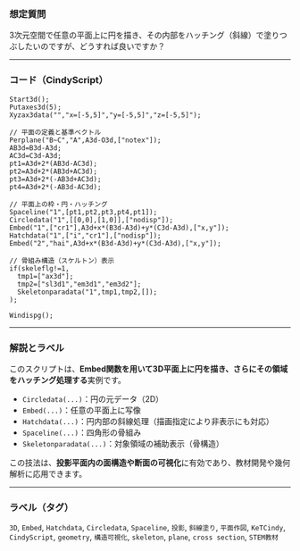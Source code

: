 ### 想定質問

3次元空間で任意の平面上に円を描き、その内部をハッチング（斜線）で塗りつぶしたいのですが、どうすれば良いですか？

---

### コード（CindyScript）

```cindy
Start3d();
Putaxes3d(5);
Xyzax3data("","x=[-5,5]","y=[-5,5]","z=[-5,5]");

// 平面の定義と基準ベクトル
Perplane("B~C","A",A3d-O3d,["notex"]);
AB3d=B3d-A3d;
AC3d=C3d-A3d;
pt1=A3d+2*(AB3d-AC3d);
pt2=A3d+2*(AB3d+AC3d);
pt3=A3d+2*(-AB3d+AC3d);
pt4=A3d+2*(-AB3d-AC3d);

// 平面上の枠・円・ハッチング
Spaceline("1",[pt1,pt2,pt3,pt4,pt1]);
Circledata("1",[[0,0],[1,0]],["nodisp"]);
Embed("1",["cr1"],A3d+x*(B3d-A3d)+y*(C3d-A3d),["x,y"]);
Hatchdata("1",["i","cr1"],["nodisp"]);
Embed("2","hai",A3d+x*(B3d-A3d)+y*(C3d-A3d),["x,y"]);

// 骨組み構造（スケルトン）表示
if(skeleflg!=1,
  tmp1=["ax3d"];
  tmp2=["sl3d1","em3d1","em3d2"];
  Skeletonparadata("1",tmp1,tmp2,[]);
);

Windispg();
```

---

### 解説とラベル

このスクリプトは、**Embed関数を用いて3D平面上に円を描き、さらにその領域をハッチング処理する**実例です。

* `Circledata(...)`：円の元データ（2D）
* `Embed(...)`：任意の平面上に写像
* `Hatchdata(...)`：円内部の斜線処理（描画指定により非表示にも対応）
* `Spaceline(...)`：四角形の骨組み
* `Skeletonparadata(...)`：対象領域の補助表示（骨構造）

この技法は、**投影平面内の面構造や断面の可視化**に有効であり、教材開発や幾何解析に応用できます。

---

### ラベル（タグ）

`3D`, `Embed`, `Hatchdata`, `Circledata`, `Spaceline`, `投影`, `斜線塗り`, `平面作図`, `KeTCindy`, `CindyScript`, `geometry`, `構造可視化`, `skeleton`, `plane`, `cross section`, `STEM教材`
